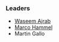 ### Leaders
* [Waseem Ajrab](mailto:ajrab.waseem@gmail.com)
* [Marco Hammel](mailto:maroc.hammel@no-monkey.com)
* Martin Gallo 
